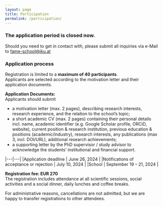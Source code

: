 ```yaml
---
layout: page
title: Participation
permalink: /participation/
---
```


### The application period is closed now. 
Should you need to get in contact with, please submit all inquiries via e-Mail to [fame-school@jku.at](mailto:fame-school@jku.at)

### Application process
Registration is limited to a **maximum of 40 participants**.  
Applicants are selected according to the motivation letter and their application documents. 

**Application Documents:**   
Applicants should submit
- a motivation letter (max. 2 pages), describing research interests, research experience, and the relation to the school’s topic;
- a short academic CV (max. 2 pages) containing their personal details incl. name, academic identifier (e.g. Google Scholar profile, ORCiD, website), current position & research institution, previous education & positions (academic/industry), research interests, any publications (max 3, incl. DOI/URL), additional research achievements;
- a supporting letter by the PhD supervisor / study advisor to acknowledge the students’ institutional and financial support.


|---|---|
|Application deadline | June 26, 2024 |
|Notifications of acceptance or rejection | July 10, 2024 |
|School | September 19 – 21, 2024 | 

**Registration fee: EUR 270**    
The registration includes attendance at all scientific sessions, social activities and a social dinner, daily lunches and coffee breaks. 

For administrative reasons, cancellations are not admitted, but we are happy to transfer registrations to other attendees.

